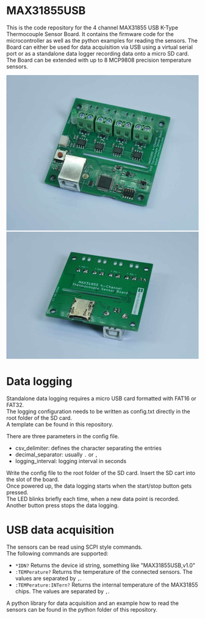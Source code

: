 # MAX31855USB

This is the code repository for the 4 channel MAX31855 USB K-Type Thermocouple Sensor Board.
It contains the firmware code for the microcontroller as well as the python examples for reading the sensors.
The Board can either be used for data acquisition via USB using a virtual serial port or as a standalone data logger recording 
data onto a micro SD card.  
The Board can be extended with up to 8 MCP9808 precision temperature sensors.

![MAX31855USB](./img/1.jpg) 
![MAX31855USB](./img/2.jpg)


# Data logging
Standalone data logging requires a micro USB card formatted with FAT16 or FAT32.  
The logging configuration needs to be written as config.txt directly in the root folder of the SD card.  
A template can be found in this repository.

There are three parameters in the config file.
* csv_delimiter: defines the character separating the entries
* decimal_separator: usually `.` or `,`
* logging_interval: logging interval in seconds

Write the config file to the root folder of the SD card. Insert the SD cart into the slot of the board.  
Once powered up, the data logging starts when the start/stop button gets pressed.   
The LED blinks briefly each time, when a new data point is recorded.  
Another button press stops the data logging.  

# USB data acquisition
The sensors can be read using SCPI style commands.  
The following commands are supported:
* `*IDN?` Returns the device id string, something like "MAX31855USB,v1.0"
* `:TEMPerature?` Returns the temperature of the connected sensors. The values are separated by `,`.
* `:TEMPerature:INTern?` Returns the internal temperature of the MAX31855 chips. The values are separated by `,`.

A python library for data acquisition and an example how to read the sensors can be found in the python folder of this repository. 
